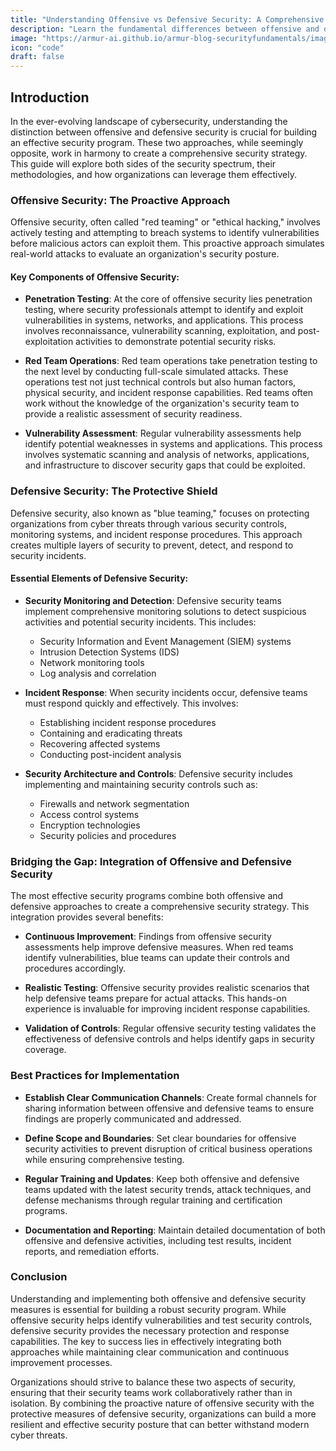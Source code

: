 ```yaml
---
title: "Understanding Offensive vs Defensive Security: A Comprehensive Guide for Security Teams"
description: "Learn the fundamental differences between offensive and defensive security approaches, their roles in cybersecurity, and how they work together to create a robust security posture."
image: "https://armur-ai.github.io/armur-blog-securityfundamentals/images/1.avif"
icon: "code"
draft: false
---
```


## Introduction

In the ever-evolving landscape of cybersecurity, understanding the distinction between offensive and defensive security is crucial for building an effective security program. These two approaches, while seemingly opposite, work in harmony to create a comprehensive security strategy. This guide will explore both sides of the security spectrum, their methodologies, and how organizations can leverage them effectively.

### Offensive Security: The Proactive Approach

Offensive security, often called "red teaming" or "ethical hacking," involves actively testing and attempting to breach systems to identify vulnerabilities before malicious actors can exploit them. This proactive approach simulates real-world attacks to evaluate an organization's security posture.

#### Key Components of Offensive Security:

- **Penetration Testing**: At the core of offensive security lies penetration testing, where security professionals attempt to identify and exploit vulnerabilities in systems, networks, and applications. This process involves reconnaissance, vulnerability scanning, exploitation, and post-exploitation activities to demonstrate potential security risks.

- **Red Team Operations**: Red team operations take penetration testing to the next level by conducting full-scale simulated attacks. These operations test not just technical controls but also human factors, physical security, and incident response capabilities. Red teams often work without the knowledge of the organization's security team to provide a realistic assessment of security readiness.

- **Vulnerability Assessment**: Regular vulnerability assessments help identify potential weaknesses in systems and applications. This process involves systematic scanning and analysis of networks, applications, and infrastructure to discover security gaps that could be exploited.

### Defensive Security: The Protective Shield

Defensive security, also known as "blue teaming," focuses on protecting organizations from cyber threats through various security controls, monitoring systems, and incident response procedures. This approach creates multiple layers of security to prevent, detect, and respond to security incidents.

#### Essential Elements of Defensive Security:

- **Security Monitoring and Detection**: Defensive security teams implement comprehensive monitoring solutions to detect suspicious activities and potential security incidents. This includes:
  - Security Information and Event Management (SIEM) systems
  - Intrusion Detection Systems (IDS)
  - Network monitoring tools
  - Log analysis and correlation

- **Incident Response**: When security incidents occur, defensive teams must respond quickly and effectively. This involves:
  - Establishing incident response procedures
  - Containing and eradicating threats
  - Recovering affected systems
  - Conducting post-incident analysis

- **Security Architecture and Controls**: Defensive security includes implementing and maintaining security controls such as:
  - Firewalls and network segmentation
  - Access control systems
  - Encryption technologies
  - Security policies and procedures

### Bridging the Gap: Integration of Offensive and Defensive Security

The most effective security programs combine both offensive and defensive approaches to create a comprehensive security strategy. This integration provides several benefits:

- **Continuous Improvement**: Findings from offensive security assessments help improve defensive measures. When red teams identify vulnerabilities, blue teams can update their controls and procedures accordingly.

- **Realistic Testing**: Offensive security provides realistic scenarios that help defensive teams prepare for actual attacks. This hands-on experience is invaluable for improving incident response capabilities.

- **Validation of Controls**: Regular offensive security testing validates the effectiveness of defensive controls and helps identify gaps in security coverage.

### Best Practices for Implementation

- **Establish Clear Communication Channels**: Create formal channels for sharing information between offensive and defensive teams to ensure findings are properly communicated and addressed.

- **Define Scope and Boundaries**: Set clear boundaries for offensive security activities to prevent disruption of critical business operations while ensuring comprehensive testing.

- **Regular Training and Updates**: Keep both offensive and defensive teams updated with the latest security trends, attack techniques, and defense mechanisms through regular training and certification programs.

- **Documentation and Reporting**: Maintain detailed documentation of both offensive and defensive activities, including test results, incident reports, and remediation efforts.

### Conclusion

Understanding and implementing both offensive and defensive security measures is essential for building a robust security program. While offensive security helps identify vulnerabilities and test security controls, defensive security provides the necessary protection and response capabilities. The key to success lies in effectively integrating both approaches while maintaining clear communication and continuous improvement processes.

Organizations should strive to balance these two aspects of security, ensuring that their security teams work collaboratively rather than in isolation. By combining the proactive nature of offensive security with the protective measures of defensive security, organizations can build a more resilient and effective security posture that can better withstand modern cyber threats.